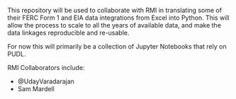 This repository will be used to collaborate with RMI in translating some of
their FERC Form 1 and EIA data integrations from Excel into Python. This will
allow the process to scale to all the years of available data, and make the
data linkages reproducible and re-usable.

For now this will primarily be a collection of Jupyter Notebooks that rely on
PUDL.

RMI Collaborators include:
 * @UdayVaradarajan
 * Sam Mardell
